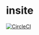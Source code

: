 # insite


[![CircleCI](https://img.shields.io/circleci/project/github/airdata/learn.svg)](https://circleci.com/gh/airdata/learn )